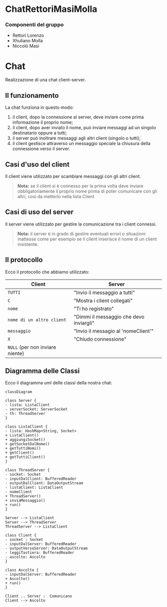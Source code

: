 # ChatRettoriMasiMolla

### Componenti del gruppo
- Rettori Lorenzo
- Xhuliano Molla
- Niccolò Masi

# Chat 

Realizzazione di una chat client-server.

## <a id="funzionamento" /> Il funzionamento

La chat funziona in questo modo: 
1. il client, dopo la connessione al server, deve inviare come prima informazione il proprio nome;  
2. il client, dopo aver inviato il nome, può inviare messaggi ad un singolo destinatario oppure a tutti; 
3. il server può inoltrare messaggi agli altri client (singolo o tutti);  
4. il client gestisce attraverso un messaggio speciale la chiusura della connessione verso il server.

## <a id="casiClient" /> Casi d'uso del client

Il client viene utilizzato per scambiare messaggi con gli altri client.

> **Nota:** se il client si è connesso per la prima volta deve inviare obbligatoriamente il proprio nome prima di poter comunicare con gli altri, cosi da metterlo nella lista Client

## <a id="casiServer" /> Casi di uso del server

Il server viene utilizzato per gestire la comunicazione tra i client connessi.

>  **Nota:** il server è in grado di gestire eventuali errori o situazioni inattesse come per esempio se il client inserisce il nome di un client insistente.

##  <a id="protocollo" /> Il protocollo

Ecco il protocollo che abbiamo utilizzato:

|Client                         |Server                         		|
|-------------------------------|---------------------------------------|
|`TUTTI`						|"Invio il messaggio a tutti"			|
|`C`						   	|"Mostra i client collegati"		|
|`nome`        					|"Ti ho registrato"   					|
|`nome di un altro client`      |"Dimmi il messaggio che devo inviargli"|
|`messaggio`      				|"Invio il messagio al 'nomeClient'"	|
|`X`      						|"Chiudo connessione"					|
|`NULL` (per non inviare niente)|										|

## <a id="diagramma" /> Diagramma delle Classi

Ecco il diagramma uml delle classi della nostra chat:


```mermaid
classDiagram

class Server {
- lista: ListaClient
- serverSocket: ServerSocket
- th: ThreadServer
}

class ListaClient {
- lista: HashMap<String, Socket>
+ ListaClient()
+ aggiungiSocket()
+ getSocketDalNome()
+ getTuttiNomi()
+ getClient()
+ getTuttiClient()
}

class ThreadServer {
- socket: Socket
- inputDalClient: BufferedReader
- outputDalClient: DataOutputStream
- listaClient: ListaClient
- nomeClient
+ ThreadServer()
+ inviaMessaggio()
+ run()
}

Server --> ListaClient
Server --> ThreadServer
ThreadServer --> ListaClient

class Client {
- socket : Socket
- inputDalServer: BufferedReader
- outputVersoServer: DataOutputStream
- leggiTastiera: BufferedReader
- ascolto: Ascolto
}

class Ascolto {
- inputDalServer: BufferedReader
+ Ascolto()
+ run()
}

Client .. Server :  Comunicano
Client --> Ascolto
